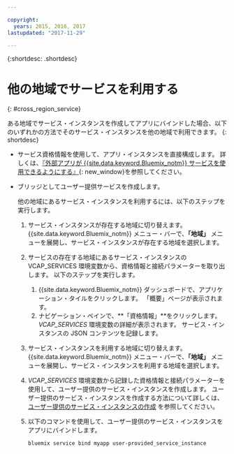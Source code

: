 ```yaml
---

copyright:
  years: 2015, 2016, 2017
lastupdated: "2017-11-29"

---
```


{:shortdesc: .shortdesc}

# 他の地域でサービスを利用する
{: #cross_region_service}

ある地域でサービス・インスタンスを作成してアプリにバインドした場合、以下のいずれかの方法でそのサービス・インスタンスを他の地域で利用できます。
{: shortdesc}

  * サービス資格情報を使用して、アプリ・インスタンスを直接構成します。 詳しくは、[『外部アプリが {{site.data.keyword.Bluemix_notm}} サービスを使用できるようにする』](../manageapps/reqnsi.html#accser_external){: new_window}を参照してください。
  * ブリッジとしてユーザー提供サービスを作成します。

	他の地域にあるサービス・インスタンスを利用するには、以下のステップを実行します。

      1. サービス・インスタンスが存在する地域に切り替えます。 {{site.data.keyword.Bluemix_notm}} メニュー・バーで、**「地域」** メニューを展開し、サービス・インスタンスが存在する地域を選択します。

      2. サービスの存在する地域にあるサービス・インスタンスの VCAP_SERVICES 環境変数から、資格情報と接続パラメーターを取り出します。 以下のステップを実行します。

	       1. {{site.data.keyword.Bluemix_notm}} ダッシュボードで、アプリケーション・タイルをクリックします。 「概要」ページが表示されます。
	       2. ナビゲーション・ペインで、**「資格情報」**をクリックします。 *VCAP_SERVICES* 環境変数の詳細が表示されます。 サービス・インスタンスの JSON コンテンツを記録します。

      3. サービス・インスタンスを利用する地域に切り替えます。 {{site.data.keyword.Bluemix_notm}} メニュー・バーで、**「地域」** メニューを展開し、サービス・インスタンスを利用する地域を選択します。

      4. *VCAP_SERVICES* 環境変数から記録した資格情報と接続パラメーターを使用して、ユーザー提供のサービス・インスタンスを作成します。 ユーザー提供のサービス・インスタンスを作成する方法について詳しくは、[ユーザー提供のサービス・インスタンスの作成](../manageapps/reqnsi.html#user_provide_services) を参照してください。

      5. 以下のコマンドを使用して、ユーザー提供のサービス・インスタンスをアプリにバインドします。

	     ```
	     bluemix service bind myapp user-provided_service_instance
	     ```
